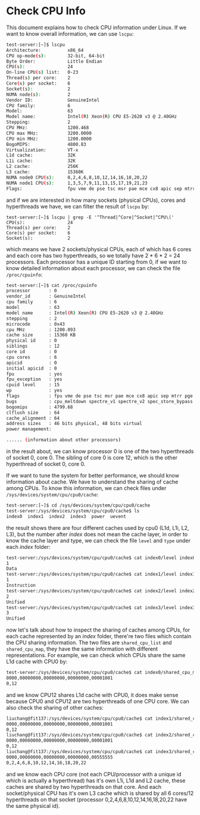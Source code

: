 # Check CPU Info

This document explains how to check CPU information under Linux. If we want to know overall information, we can use `lscpu`:

```bash
test-server:[~]$ lscpu
Architecture:          x86_64
CPU op-mode(s):        32-bit, 64-bit
Byte Order:            Little Endian
CPU(s):                24
On-line CPU(s) list:   0-23
Thread(s) per core:    2
Core(s) per socket:    6
Socket(s):             2
NUMA node(s):          2
Vendor ID:             GenuineIntel
CPU family:            6
Model:                 63
Model name:            Intel(R) Xeon(R) CPU E5-2620 v3 @ 2.40GHz
Stepping:              2
CPU MHz:               1200.468
CPU max MHz:           3200.0000
CPU min MHz:           1200.0000
BogoMIPS:              4800.83
Virtualization:        VT-x
L1d cache:             32K
L1i cache:             32K
L2 cache:              256K
L3 cache:              15360K
NUMA node0 CPU(s):     0,2,4,6,8,10,12,14,16,18,20,22
NUMA node1 CPU(s):     1,3,5,7,9,11,13,15,17,19,21,23
Flags:                 fpu vme de pse tsc msr pae mce cx8 apic sep mtrr pge mca cmov pat pse36 clflush dts acpi mmx fxsr sse sse2 ss ht tm pbe syscall nx pdpe1gb rdtscp lm constant_tsc arch_perfmon pebs bts rep_good nopl xtopology nonstop_tsc aperfmperf pni pclmulqdq dtes64 monitor ds_cpl vmx smx est tm2 ssse3 sdbg fma cx16 xtpr pdcm pcid dca sse4_1 sse4_2 x2apic movbe popcnt tsc_deadline_timer aes xsave avx f16c rdrand lahf_lm abm epb invpcid_single ssbd ibrs ibpb stibp kaiser tpr_shadow vnmi flexpriority ept vpid fsgsbase tsc_adjust bmi1 avx2 smep bmi2 erms invpcid cqm xsaveopt cqm_llc cqm_occup_llc dtherm ida arat pln pts md_clear flush_l1d
```

and if we are interested in how many sockets (physical CPUs), cores and hyperthreads we have, we can filter the result of `lscpu` by:

```
test-server:[~]$ lscpu | grep -E '^Thread|^Core|^Socket|^CPU\('
CPU(s):                24
Thread(s) per core:    2
Core(s) per socket:    6
Socket(s):             2
```

which means we have 2 sockets/physical CPUs, each of which has 6 cores and each core has two hyperthreads, so we totally have 2 * 6 * 2 = 24 processors. Each processor has a unique ID starting from 0, if we want to know detailed information about each processor, we can check the file `/proc/cpuinfo`:

```bash
test-server:[~]$ cat /proc/cpuinfo
processor       : 0
vendor_id       : GenuineIntel
cpu family      : 6
model           : 63
model name      : Intel(R) Xeon(R) CPU E5-2620 v3 @ 2.40GHz
stepping        : 2
microcode       : 0x43
cpu MHz         : 1200.093
cache size      : 15360 KB
physical id     : 0
siblings        : 12
core id         : 0
cpu cores       : 6
apicid          : 0
initial apicid  : 0
fpu             : yes
fpu_exception   : yes
cpuid level     : 15
wp              : yes
flags           : fpu vme de pse tsc msr pae mce cx8 apic sep mtrr pge mca cmov pat pse36 clflush dts acpi mmx fxsr sse sse2 ss ht tm pbe syscall nx pdpe1gb rdtscp lm constant_tsc arch_perfmon pebs bts rep_good nopl xtopology nonstop_tsc aperfmperf pni pclmulqdq dtes64 monitor ds_cpl vmx smx est tm2 ssse3 sdbg fma cx16 xtpr pdcm pcid dca sse4_1 sse4_2 x2apic movbe popcnt tsc_deadline_timer aes xsave avx f16c rdrand lahf_lm abm epb invpcid_single ssbd ibrs ibpb stibp kaiser tpr_shadow vnmi flexpriority ept vpid fsgsbase tsc_adjust bmi1 avx2 smep bmi2 erms invpcid cqm xsaveopt cqm_llc cqm_occup_llc dtherm ida arat pln pts md_clear flush_l1d
bugs            : cpu_meltdown spectre_v1 spectre_v2 spec_store_bypass l1tf mds swapgs itlb_multihit
bogomips        : 4799.68
clflush size    : 64
cache_alignment : 64
address sizes   : 46 bits physical, 48 bits virtual
power management:

...... (information about other processors)
```

in the result about, we can know processor 0 is one of the two hyperthreads of socket 0, core 0. The sibling of core 0 is core 12, which is the other hyperthread of socket 0, core 0. 

If we want to tune the system for better performance, we should know information about cache. We have to understand the sharing of cache among CPUs. To know this information, we can check files under `/sys/devices/system/cpu/cpu0/cache`:

```bash
test-server:[~]$ cd /sys/devices/system/cpu/cpu0/cache
test-server:/sys/devices/system/cpu/cpu0/cache$ ls
index0  index1  index2  index3  power  uevent   
```

the result shows there are four different caches used by cpu0 (L1d, L1i, L2, L3), but the number after *index* does not mean the cache layer, in order to know the cache layer and type, we can check the file `level` and `type` under each *index* folder:

```bash
test-server:/sys/devices/system/cpu/cpu0/cache$ cat index0/level index0/type
1
Data
test-server:/sys/devices/system/cpu/cpu0/cache$ cat index1/level index1/type
1
Instruction
test-server:/sys/devices/system/cpu/cpu0/cache$ cat index2/level index2/type
2
Unified
test-server:/sys/devices/system/cpu/cpu0/cache$ cat index3/level index3/type
3
Unified
```

now let's talk about how to inspect the sharing of caches among CPUs, for each cache represented by an *index* folder, there're two files which contain the CPU sharing information. The two files are `shared_cpu_list` and `shared_cpu_map`, they have the same information with different representations. For example, we can check which CPUs share the same L1d cache with CPU0 by:

```bash
test-server:/sys/devices/system/cpu/cpu0/cache$ cat index0/shared_cpu_map index0/shared_cpu_list
0000,00000000,00000000,00000000,00001001
0,12
```

and we know CPU12 shares L1d cache with CPU0, it does make sense because CPU0 and CPU12 are two hyperthreads of one CPU core. We can also check the sharing of other caches:

```bash
liuchang@fit137:/sys/devices/system/cpu/cpu0/cache$ cat index1/shared_cpu_map index1/shared_cpu_list
0000,00000000,00000000,00000000,00001001
0,12
liuchang@fit137:/sys/devices/system/cpu/cpu0/cache$ cat index2/shared_cpu_map index2/shared_cpu_list
0000,00000000,00000000,00000000,00001001
0,12
liuchang@fit137:/sys/devices/system/cpu/cpu0/cache$ cat index3/shared_cpu_map index3/shared_cpu_list
0000,00000000,00000000,00000000,00555555
0,2,4,6,8,10,12,14,16,18,20,22
```

and we know each CPU core (not each CPU/processor with a unique id which is actually a hyperthread) has it's own L1i, L1d and L2 cache, these caches are shared by two hyperthreads on that core. And each socket/physical CPU has it's own L3 cache which is shared by all 6 cores/12 hyperthreads on that socket (processor 0,2,4,6,8,10,12,14,16,18,20,22 have the same physical id).

